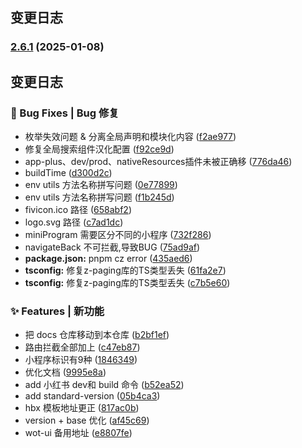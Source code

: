 ## 变更日志

### [2.6.1](https://github.com/feige996/unibest/compare/v2.6.0...v2.6.1) (2025-01-08)

## 变更日志

### 🐛 Bug Fixes | Bug 修复

- 枚举失效问题 & 分离全局声明和模块化内容 ([f2ae977](https://github.com/feige996/unibest/commit/f2ae977e9a52a573176ec4490621cdf75877ecd5))
- 修复全局搜索组件汉化配置 ([f92ce9d](https://github.com/feige996/unibest/commit/f92ce9d4fae61a9109bfd9152cede95202ec857a))
- app-plus、dev/prod、nativeResources插件未被正确移 ([776da46](https://github.com/feige996/unibest/commit/776da46619d1324d7e490dc06b821e1ee9b97fd0))
- buildTime ([d300d2c](https://github.com/feige996/unibest/commit/d300d2ca04998bc2de5bb2e739f39db602707e13))
- env utils 方法名称拼写问题 ([0e77899](https://github.com/feige996/unibest/commit/0e77899084dd101de45a5aeee9b6d752ff8888af))
- env utils 方法名称拼写问题 ([f1b245d](https://github.com/feige996/unibest/commit/f1b245d66f292f37f47aa7a094a9ec566c98ce91))
- fivicon.ico 路径 ([658abf2](https://github.com/feige996/unibest/commit/658abf211cb3bcbf27a75a062a9ae2e675208b6d))
- logo.svg 路径 ([c7ad1dc](https://github.com/feige996/unibest/commit/c7ad1dc7cd5b22a2bfb828162f169ee1366e3535))
- miniProgram 需要区分不同的小程序 ([732f286](https://github.com/feige996/unibest/commit/732f286ac1b8b0cf084317a2cd0d09d4fad767df))
- navigateBack 不可拦截,导致BUG ([75ad9af](https://github.com/feige996/unibest/commit/75ad9af648284787f0874af9a9bf708ca6411d07))
- **package.json:** pnpm cz error ([435aed6](https://github.com/feige996/unibest/commit/435aed66bca2f0b12771c37ba4a21d8f5ccffb2d))
- **tsconfig:** 修复z-paging库的TS类型丢失 ([61fa2e7](https://github.com/feige996/unibest/commit/61fa2e773a87880467bdcd382ffdbcf188acb7ba))
- **tsconfig:** 修复z-paging库的TS类型丢失 ([c7b5e60](https://github.com/feige996/unibest/commit/c7b5e60fed2366c5005998ada1d0f46765bbc22b))

### ✨ Features | 新功能

- 把 docs 仓库移动到本仓库 ([b2bf1ef](https://github.com/feige996/unibest/commit/b2bf1efef313396d45bb8616d895806d4361692a))
- 路由拦截全部加上 ([c47eb87](https://github.com/feige996/unibest/commit/c47eb871322989b8b919e3ad4ed0294273572e88))
- 小程序标识有9种 ([1846349](https://github.com/feige996/unibest/commit/18463493a6a44bbd90e351ac6d0ed7c4e0f357eb))
- 优化文档 ([9995e8a](https://github.com/feige996/unibest/commit/9995e8af8c559b514f15ff59c45e951e3d75c9bc))
- add 小红书 dev和 build 命令 ([b52ea52](https://github.com/feige996/unibest/commit/b52ea52561e5ec2859ccf4095710e158ff5495ee))
- add standard-version ([05b4ca3](https://github.com/feige996/unibest/commit/05b4ca32724a6ac2679b92a400c6c3033023728a))
- hbx 模板地址更正 ([817ac0b](https://github.com/feige996/unibest/commit/817ac0b4459e4b68f226068e30e759b73162b517))
- version + base 优化 ([af45c69](https://github.com/feige996/unibest/commit/af45c69784f54f5da0ecd6c733d6faed08d5bc77))
- wot-ui 备用地址 ([e8807fe](https://github.com/feige996/unibest/commit/e8807fef0059907a2b83d1eb4af13701fdb2e69e))
